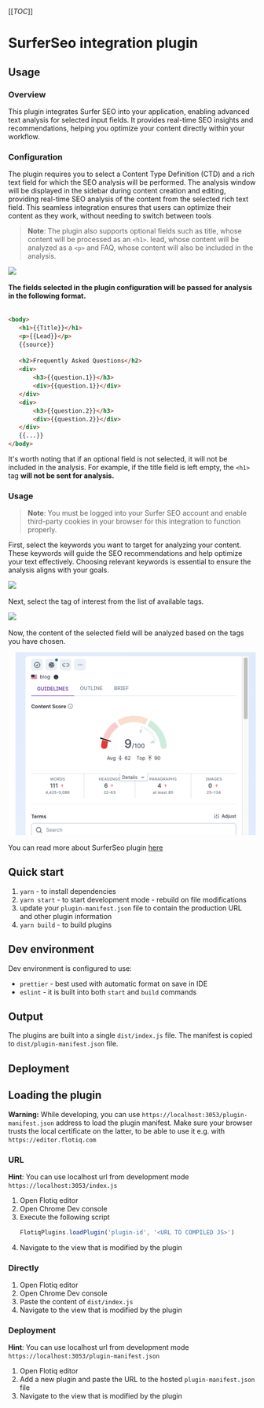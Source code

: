 [[_TOC_]]

# SurferSeo integration plugin

## Usage

### Overview

This plugin integrates Surfer SEO into your application, enabling advanced text analysis for selected input fields. It
provides real-time SEO insights and recommendations, helping you optimize your content directly within your workflow.

### Configuration

The plugin requires you to select a Content Type Definition (CTD) and a rich text field for which the SEO analysis will
be performed. The analysis window will be displayed in the sidebar during content creation and editing, providing
real-time SEO analysis of the content from the selected rich text field. This seamless integration ensures that users
can optimize their content as they work, without needing to switch between tools

> **Note**: The plugin also supports optional fields such as title, whose content will be processed as an `<h1>`.
> lead, whose content will be analyzed as a `<p>` and FAQ, whose content will also be included in the analysis.

![](.docs/images/settings-screen.png)

**The fields selected in the plugin configuration will be passed for analysis in the following format.**

```html

<body>
   <h1>{{Title}}</h1>
   <p>{{Lead}}</p>
   {{source}}
   
   <h2>Frequently Asked Questions</h2>
   <div>
       <h3>{{question.1}}</h3>
       <div>{{question.1}}</div>
   </div>
   <div>
       <h3>{{question.2}}</h3>
       <div>{{question.2}}</div>
   </div>
   {{...}}
</body>
```

It's worth noting that if an optional field is not selected, it will not be included in the analysis. For example, if
the title field is left empty, the `<h1>` tag **will not be sent for analysis.**

### Usage

> **Note**: You must be logged into your Surfer SEO account and enable third-party cookies in your browser for this
> integration to function properly.

First, select the keywords you want to target for analyzing your content. These keywords will guide the SEO
recommendations and help optimize your text effectively. Choosing relevant keywords is essential to ensure the analysis
aligns with your goals.

![](.docs/images/select-key-words.png)

Next, select the tag of interest from the list of available tags.

![](.docs/images/tag-list.png)

Now, the content of the selected field will be analyzed based on the tags you have chosen.

![](.docs/images/analyze.png)

You can read more about SurferSeo
plugin [here](https://surferseo.notion.site/Surfer-Guidelines-in-your-CMS-ba2ea6b1a3234850bc1b49caa1a7acda)

## Quick start

1. `yarn` - to install dependencies
2. `yarn start` - to start development mode - rebuild on file modifications
3. update your `plugin-manifest.json` file to contain the production URL and other plugin information
4. `yarn build` - to build plugins

## Dev environment

Dev environment is configured to use:

* `prettier` - best used with automatic format on save in IDE
* `eslint` - it is built into both `start` and `build` commands

## Output

The plugins are built into a single `dist/index.js` file. The manifest is copied to `dist/plugin-manifest.json` file.

## Deployment

<!-- TO DO -->

## Loading the plugin

**Warning:** While developing, you can use  `https://localhost:3053/plugin-manifest.json` address to load the plugin
manifest. Make sure your browser trusts the local certificate on the latter, to be able to use it e.g.
with `https://editor.flotiq.com`

### URL

**Hint**: You can use localhost url from development mode `https://localhost:3053/index.js`

1. Open Flotiq editor
2. Open Chrome Dev console
3. Execute the following script
   ```javascript
   FlotiqPlugins.loadPlugin('plugin-id', '<URL TO COMPILED JS>')
   ```
4. Navigate to the view that is modified by the plugin

### Directly

1. Open Flotiq editor
2. Open Chrome Dev console
3. Paste the content of `dist/index.js`
4. Navigate to the view that is modified by the plugin

### Deployment

**Hint**: You can use localhost url from development mode `https://localhost:3053/plugin-manifest.json`

1. Open Flotiq editor
2. Add a new plugin and paste the URL to the hosted `plugin-manifest.json` file
3. Navigate to the view that is modified by the plugin
